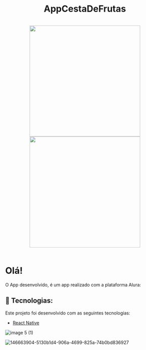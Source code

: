 <div align="center">
  <h1>AppCestaDeFrutas</h1> 
</div>
</br>
<div align="center">
  <img src="https://user-images.githubusercontent.com/62814299/146663903-388df02e-cfc1-4178-bbeb-7f6589598978.png" width="350px"/>
  <img src="https://user-images.githubusercontent.com/62814299/146663904-5130b1d4-906a-4699-825a-74b0bd836927.png" width="350px"/>
</div>
</br>

# Olá!<br/>
O App desenvolvido, é um app realizado com a plataforma Alura:

## 🚀 Tecnologias:
Este projeto foi desenvolvido com as seguintes tecnologias:
* [React Native](https://reactnative.dev/)

![image 5 (1)](https://user-images.githubusercontent.com/62814299/146663903-388df02e-cfc1-4178-bbeb-7f6589598978.png)

![146663904-5130b1d4-906a-4699-825a-74b0bd836927](https://user-images.githubusercontent.com/62814299/146663922-2bbe015b-30d5-4694-9b9f-5b706b7db896.png)
